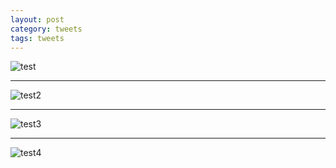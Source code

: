 ```yaml
--- 
layout: post
category: tweets
tags: tweets
--- 
```


![test](https://i.imgur.io/WtClAHb_d.webp?maxwidth=640&shape=thumb&fidelity=medium)

--- 

![test2](https://i.ibb.co/84TJfXh/IMG-20230520-143616.jpg)

--- 


![test3](https://uce284391440b2a00e43b16cfdc7.previews.dropboxusercontent.com/p/thumb/AB5DoyCtZCE5cV9QbtYtiqNUvnl79kmI2GXm7rHdGFXpLo2j8GHD7EEiqGtZEyMRnzlRuCt6bjsX7py-lzT7vWcJdwH3pxvBJ8vsTeRwu089g2SKiwhyjQgaVtNXmDgghbzZ4l5dJeBUiHX_KWp9CTKrNppXj8JPvYySxZktqwS_oruoYCWzIYao9BDenz8Wrx0yd_40uw1HUEK2xEUyKRejN0QwIFv0GDHiEzYjmWNGVmEtIUKPFXu9Hw6ajwGIP-2xDe8PfoqfgW-ve2It0D6jPs230awzGkGMpRN7z6ZWd6A0rzXNOAaRH19b-h-pvPgpr_zumvz6n-hKFu_S0X9gJJ2QSO-cs6ZNexLdv2mgRVckrKtshVZB4X5QQsKYs5rY1ZE403sIi9r-ZbsumoG28XbFTmrTiMfZFT96KawmDw/p.jpeg)

--- 

![test4](https://64.media.tumblr.com/91c269d2d2b1bafff52c7b0b5fe8d6f0/7e4508b70a98fd64-ad/s2048x3072/f1b5158e67a783ac907528fbd5eba05fd6ef0c61.jpg)
